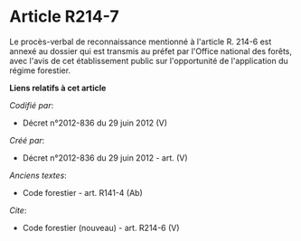 # Article R214-7

Le procès-verbal de reconnaissance mentionné à l'article R. 214-6 est annexé au dossier qui est transmis au préfet par
l'Office national des forêts, avec l'avis de cet établissement public sur l'opportunité de l'application du régime forestier.

**Liens relatifs à cet article**

_Codifié par_:

  - Décret n°2012-836 du 29 juin 2012 (V)

_Créé par_:

  - Décret n°2012-836 du 29 juin 2012 - art. (V)

_Anciens textes_:

  - Code forestier - art. R141-4 (Ab)

_Cite_:

  - Code forestier (nouveau) - art. R214-6 (V)
